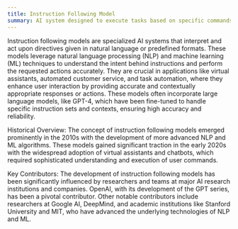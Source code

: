 ```yaml
---
title: Instruction Following Model
summary: AI system designed to execute tasks based on specific commands or instructions provided by users.
---
```

Instruction following models are specialized AI systems that interpret and act upon directives given in natural language or predefined formats. These models leverage natural language processing (NLP) and machine learning (ML) techniques to understand the intent behind instructions and perform the requested actions accurately. They are crucial in applications like virtual assistants, automated customer service, and task automation, where they enhance user interaction by providing accurate and contextually appropriate responses or actions. These models often incorporate large language models, like GPT-4, which have been fine-tuned to handle specific instruction sets and contexts, ensuring high accuracy and reliability.

Historical Overview: The concept of instruction following models emerged prominently in the 2010s with the development of more advanced NLP and ML algorithms. These models gained significant traction in the early 2020s with the widespread adoption of virtual assistants and chatbots, which required sophisticated understanding and execution of user commands.

Key Contributors: The development of instruction following models has been significantly influenced by researchers and teams at major AI research institutions and companies. OpenAI, with its development of the GPT series, has been a pivotal contributor. Other notable contributors include researchers at Google AI, DeepMind, and academic institutions like Stanford University and MIT, who have advanced the underlying technologies of NLP and ML.